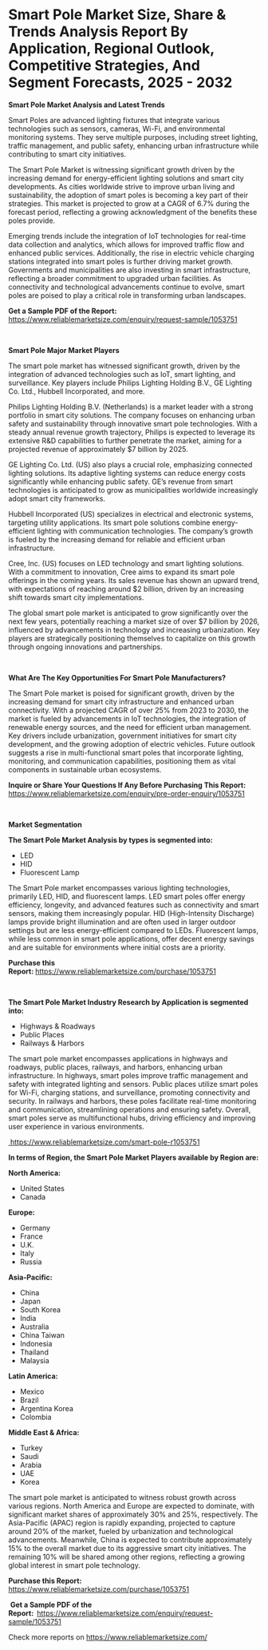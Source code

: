 <p><h1>Smart Pole Market Size, Share & Trends Analysis Report By Application, Regional Outlook, Competitive Strategies, And Segment Forecasts, 2025 - 2032</h1></p><p><strong>Smart Pole Market Analysis and Latest Trends</strong></p>
<p><p>Smart Poles are advanced lighting fixtures that integrate various technologies such as sensors, cameras, Wi-Fi, and environmental monitoring systems. They serve multiple purposes, including street lighting, traffic management, and public safety, enhancing urban infrastructure while contributing to smart city initiatives.</p><p>The Smart Pole Market is witnessing significant growth driven by the increasing demand for energy-efficient lighting solutions and smart city developments. As cities worldwide strive to improve urban living and sustainability, the adoption of smart poles is becoming a key part of their strategies. This market is projected to grow at a CAGR of 6.7% during the forecast period, reflecting a growing acknowledgment of the benefits these poles provide.</p><p>Emerging trends include the integration of IoT technologies for real-time data collection and analytics, which allows for improved traffic flow and enhanced public services. Additionally, the rise in electric vehicle charging stations integrated into smart poles is further driving market growth. Governments and municipalities are also investing in smart infrastructure, reflecting a broader commitment to upgraded urban facilities. As connectivity and technological advancements continue to evolve, smart poles are poised to play a critical role in transforming urban landscapes.</p></p>
<p><strong>Get a Sample PDF of the Report:&nbsp;</strong> <a href="https://www.reliablemarketsize.com/enquiry/request-sample/1053751?utm_campaign=3537&utm_medium=2&utm_source=Github&utm_content=ia&utm_term=08042025&utm_id=smart-pole">https://www.reliablemarketsize.com/enquiry/request-sample/1053751</a></p>
<p>&nbsp;</p>
<p><strong>Smart Pole Major Market Players</strong></p>
<p><p>The smart pole market has witnessed significant growth, driven by the integration of advanced technologies such as IoT, smart lighting, and surveillance. Key players include Philips Lighting Holding B.V., GE Lighting Co. Ltd., Hubbell Incorporated, and more.</p><p>Philips Lighting Holding B.V. (Netherlands) is a market leader with a strong portfolio in smart city solutions. The company focuses on enhancing urban safety and sustainability through innovative smart pole technologies. With a steady annual revenue growth trajectory, Philips is expected to leverage its extensive R&D capabilities to further penetrate the market, aiming for a projected revenue of approximately $7 billion by 2025.</p><p>GE Lighting Co. Ltd. (US) also plays a crucial role, emphasizing connected lighting solutions. Its adaptive lighting systems can reduce energy costs significantly while enhancing public safety. GE’s revenue from smart technologies is anticipated to grow as municipalities worldwide increasingly adopt smart city frameworks.</p><p>Hubbell Incorporated (US) specializes in electrical and electronic systems, targeting utility applications. Its smart pole solutions combine energy-efficient lighting with communication technologies. The company’s growth is fueled by the increasing demand for reliable and efficient urban infrastructure.</p><p>Cree, Inc. (US) focuses on LED technology and smart lighting solutions. With a commitment to innovation, Cree aims to expand its smart pole offerings in the coming years. Its sales revenue has shown an upward trend, with expectations of reaching around $2 billion, driven by an increasing shift towards smart city implementations.</p><p>The global smart pole market is anticipated to grow significantly over the next few years, potentially reaching a market size of over $7 billion by 2026, influenced by advancements in technology and increasing urbanization. Key players are strategically positioning themselves to capitalize on this growth through ongoing innovations and partnerships.</p></p>
<p>&nbsp;</p>
<p><strong>What Are The Key Opportunities For Smart Pole Manufacturers?</strong></p>
<p><p>The Smart Pole market is poised for significant growth, driven by the increasing demand for smart city infrastructure and enhanced urban connectivity. With a projected CAGR of over 25% from 2023 to 2030, the market is fueled by advancements in IoT technologies, the integration of renewable energy sources, and the need for efficient urban management. Key drivers include urbanization, government initiatives for smart city development, and the growing adoption of electric vehicles. Future outlook suggests a rise in multi-functional smart poles that incorporate lighting, monitoring, and communication capabilities, positioning them as vital components in sustainable urban ecosystems.</p></p>
<p><strong>Inquire or Share Your Questions If Any Before Purchasing This Report:</strong> <a href="https://www.reliablemarketsize.com/enquiry/pre-order-enquiry/1053751?utm_campaign=3537&utm_medium=2&utm_source=Github&utm_content=ia&utm_term=08042025&utm_id=smart-pole">https://www.reliablemarketsize.com/enquiry/pre-order-enquiry/1053751</a></p>
<p>&nbsp;</p>
<p><strong>Market Segmentation</strong></p>
<p><strong>The Smart Pole Market Analysis by types is segmented into:</strong></p>
<p><ul><li>LED</li><li>HID</li><li>Fluorescent Lamp</li></ul></p>
<p><p>The Smart Pole market encompasses various lighting technologies, primarily LED, HID, and fluorescent lamps. LED smart poles offer energy efficiency, longevity, and advanced features such as connectivity and smart sensors, making them increasingly popular. HID (High-Intensity Discharge) lamps provide bright illumination and are often used in larger outdoor settings but are less energy-efficient compared to LEDs. Fluorescent lamps, while less common in smart pole applications, offer decent energy savings and are suitable for environments where initial costs are a priority.</p></p>
<p><strong>Purchase this Report:&nbsp;</strong><a href="https://www.reliablemarketsize.com/purchase/1053751?utm_campaign=3537&utm_medium=2&utm_source=Github&utm_content=ia&utm_term=08042025&utm_id=smart-pole">https://www.reliablemarketsize.com/purchase/1053751</a></p>
<p>&nbsp;</p>
<p><strong>The Smart Pole Market Industry Research by Application is segmented into:</strong></p>
<p><ul><li>Highways & Roadways</li><li>Public Places</li><li>Railways & Harbors</li></ul></p>
<p><p>The smart pole market encompasses applications in highways and roadways, public places, railways, and harbors, enhancing urban infrastructure. In highways, smart poles improve traffic management and safety with integrated lighting and sensors. Public places utilize smart poles for Wi-Fi, charging stations, and surveillance, promoting connectivity and security. In railways and harbors, these poles facilitate real-time monitoring and communication, streamlining operations and ensuring safety. Overall, smart poles serve as multifunctional hubs, driving efficiency and improving user experience in various environments.</p></p>
<p><a href="https://www.reliablemarketsize.com/smart-pole-r1053751?utm_campaign=3537&utm_medium=2&utm_source=Github&utm_content=ia&utm_term=08042025&utm_id=smart-pole">&nbsp;https://www.reliablemarketsize.com/smart-pole-r1053751</a></p>
<p><strong>In terms of Region, the Smart Pole Market Players available by Region are:</strong></p>
<p>
    <p> <strong> North America: </strong>
        <ul>
            <li>United States</li>
            <li>Canada</li>
        </ul>
        </p> 
    <p> <strong> Europe: </strong>
        <ul>
            <li>Germany</li>
            <li>France</li>
            <li>U.K.</li>
            <li>Italy</li>
            <li>Russia</li>
        </ul>
        </p> 
    <p> <strong> Asia-Pacific: </strong>
        <ul>
            <li>China</li>
            <li>Japan</li>
            <li>South Korea</li>
            <li>India</li>
            <li>Australia</li>
            <li>China Taiwan</li>
            <li>Indonesia</li>
            <li>Thailand</li>
            <li>Malaysia</li>
        </ul>
        </p> 
    <p> <strong> Latin America: </strong>
        <ul>
            <li>Mexico</li>
            <li>Brazil</li>
            <li>Argentina Korea</li>
            <li>Colombia</li>
        </ul>
        </p> 
    <p> <strong> Middle East & Africa: </strong>
        <ul>
            <li>Turkey</li>
            <li>Saudi</li>
            <li>Arabia</li>
            <li>UAE</li>
            <li>Korea</li>
        </ul>
    </p>
    </p>
<p><p>The smart pole market is anticipated to witness robust growth across various regions. North America and Europe are expected to dominate, with significant market shares of approximately 30% and 25%, respectively. The Asia-Pacific (APAC) region is rapidly expanding, projected to capture around 20% of the market, fueled by urbanization and technological advancements. Meanwhile, China is expected to contribute approximately 15% to the overall market due to its aggressive smart city initiatives. The remaining 10% will be shared among other regions, reflecting a growing global interest in smart pole technology.</p></p>
<p><strong>Purchase this Report: </strong><a href="https://www.reliablemarketsize.com/purchase/1053751?utm_campaign=3537&utm_medium=2&utm_source=Github&utm_content=ia&utm_term=08042025&utm_id=smart-pole">https://www.reliablemarketsize.com/purchase/1053751</a></p>
<p>&nbsp;<strong>Get a Sample PDF of the Report:&nbsp;&nbsp;</strong><a href="https://www.reliablemarketsize.com/enquiry/request-sample/1053751?utm_campaign=3537&utm_medium=2&utm_source=Github&utm_content=ia&utm_term=08042025&utm_id=smart-pole">https://www.reliablemarketsize.com/enquiry/request-sample/1053751</a></p>
<p><strong></strong></p>
<p>Check more reports on <a href="https://www.reliablemarketsize.com/?utm_campaign=3537&utm_medium=2&utm_source=Github&utm_content=ia&utm_term=08042025&utm_id=smart-pole">https://www.reliablemarketsize.com/</a></p>